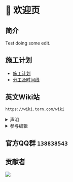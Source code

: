 # 🌆 欢迎页

## 简介

Test doing some edit.

## 施工计划
* [施工计划](/welcome/dev_plans/README.md)
* [分工及时间线](welcome/dev_plans/job_assign.md)

## 英文Wiki站

```html
https://wiki.torn.com/wiki
```

<details>

<summary>声明</summary>

页面布局及内容均来自官方Wiki

</details>

<details>

<summary>参与编辑</summary>

1. 申请editor权限
2. 编辑并提交Edit Merge Request
3. 等待修改合入主分支

</details>

## 官方QQ群 `138838543`

## 贡献者
<a href="https://github.com/contr4l/contr4l.github.io/graphs/contributors">
  <img src="https://contrib.rocks/image?repo=contr4l/contr4l.github.io" />
</a>


